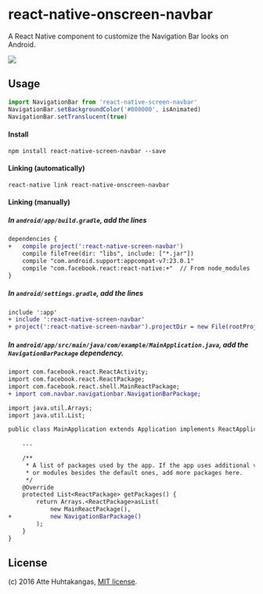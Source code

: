 # react-native-onscreen-navbar
A React Native component to customize the Navigation Bar looks on Android.

![](http://i.imgur.com/g95jWQ5.gif)

## Usage

```javascript
import NavigationBar from 'react-native-screen-navbar'
NavigationBar.setBackgroundColor('#000000', isAnimated)
NavigationBar.setTranslucent(true)

```

#### Install
`npm install react-native-screen-navbar --save`

#### Linking (automatically)
`react-native link react-native-onscreen-navbar`

#### Linking (manually)

##### In `android/app/build.gradle`, add the lines

```diff
dependencies {
+   compile project(':react-native-screen-navbar')
    compile fileTree(dir: "libs", include: ["*.jar"])
    compile "com.android.support:appcompat-v7:23.0.1"
    compile "com.facebook.react:react-native:+"  // From node_modules
}
```

##### In `android/settings.gradle`, add the lines
```diff
include ':app'
+ include ':react-native-screen-navbar'
+ project(':react-native-screen-navbar').projectDir = new File(rootProject.projectDir, '../node_modules/react-native-screen-navbar/android')
```

##### In `android/app/src/main/java/com/example/MainApplication.java`, add the `NavigationBarPackage` dependency.
```diff
import com.facebook.react.ReactActivity;
import com.facebook.react.ReactPackage;
import com.facebook.react.shell.MainReactPackage;
+ import com.navbar.navigationbar.NavigationBarPackage;

import java.util.Arrays;
import java.util.List;

public class MainApplication extends Application implements ReactApplication {

    ...
    
    /**
     * A list of packages used by the app. If the app uses additional views
     * or modules besides the default ones, add more packages here.
     */
    @Override
    protected List<ReactPackage> getPackages() {
        return Arrays.<ReactPackage>asList(
            new MainReactPackage(),
+           new NavigationBarPackage()
        );
    }
}
```

## License

(c) 2016 Atte Huhtakangas, [MIT license](/LICENSE).
